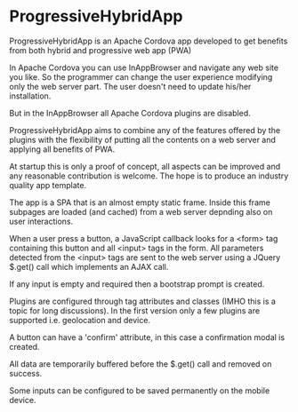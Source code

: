 # ProgressiveHybridApp
ProgressiveHybridApp is an Apache Cordova app developed to get benefits from both hybrid and progressive web app (PWA)

In Apache Cordova you can use InAppBrowser and navigate any web site you like. So the programmer can change the user experience modifying only the web server part. The user doesn't need to update his/her installation.

But in the InAppBrowser all Apache Cordova plugins are disabled.

ProgressiveHybridApp aims to combine any of the features offered by the plugins with the flexibility of putting all the contents on a web server and applying all benefits of PWA.

At startup this is only a proof of concept, all aspects can be improved and any reasonable contribution is welcome. The hope is to produce an industry quality app template.

The app is a SPA that is an almost empty static frame. Inside this frame subpages are loaded (and cached) from a web server depnding also on user interactions.

When a user press a button, a JavaScript callback looks for a &lt;form&gt; tag containing this button and all &lt;input&gt; tags in the form. All parameters detected from the &lt;input&gt; tags are sent to the web server using a JQuery $.get() call which implements an AJAX call.

If any input is empty and required then a bootstrap prompt is created.

Plugins are configured through tag attributes and classes (IMHO this is a topic for long discussions). In the first version only a few plugins are supported i.e. geolocation and device.

A button can have a 'confirm' attribute, in this case a confirmation modal is created.

All data are temporarily buffered before the $.get() call and removed on success.

Some inputs can be configured to be saved permanently on the mobile device.
